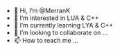 - 👋 Hi, I’m @MerranK
- 👀 I’m interested in LUA & C++
- 🌱 I’m currently learning LYA & C++
- 💞️ I’m looking to collaborate on ...
- 📫 How to reach me ...

<!---
MerranK/MerranK is a ✨ special ✨ repository because its `README.md` (this file) appears on your GitHub profile.
You can click the Preview link to take a look at your changes.
--->
